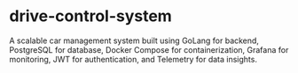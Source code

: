 # drive-control-system
A scalable car management system built using GoLang for backend, PostgreSQL for database, Docker Compose for containerization, Grafana for monitoring, JWT for authentication, and Telemetry for data insights.
